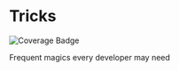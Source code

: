 # Tricks
![Coverage Badge][bdg-cov-tricks]

Frequent magics every developer may need

[bdg-cov-tricks]: https://img.shields.io/endpoint?url=https://gist.githubusercontent.com/pouyanh/69229998008a13b9b87590ebe50ecded/raw/janstoon_toolbox_tricks_refs_heads_master.json
